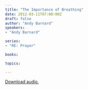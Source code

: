 ```yaml
---
title: "The Importance of Breathing"
date: 2012-03-11T07:00:00Z
draft: false
author: "Andy Barnard"
speakers:
- "Andy Barnard"

series:
- "RE: Prayer"

books:

topics:

---
```

[Download audio.](https://s3.amazonaws.com/highway/sermons/2012_03/11_The_Importance_of_Breathing.mp3)